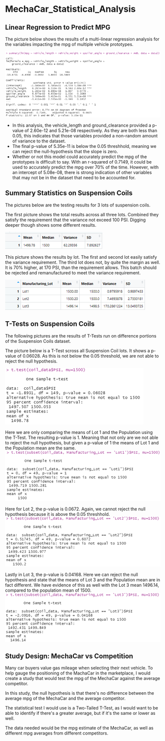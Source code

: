 # MechaCar_Statistical_Analysis

## Linear Regression to Predict MPG

The picture below shows the results of a multi-linear regression analysis for the variables impacting the mpg of multiple vehicle prototypes.

![Multiple-Linear Regression Result](https://raw.githubusercontent.com/jdwrhodes/MechaCar_Statistical_Analysis/main/resources/mpg_multilinear_regression.png 'Multiple-Linear Regression Result')

- In this analysis, the vehicle_length and ground_clearance provided a p-value of 2.60e-12 and 5.21e-08 respectively. As they are both less than 0.05, this indicates that those variables provided a non-random amount of variance to the dataset. 
- The final p-value of 5.35e-11 is below the 0.05 threshhold, meaning we can reject the null-hypothesis that the slope is zero.
- Whether or not this model could accurately predict the mpg of the prototypes is difficult to say. With an r-squared of 0.7149, it could be used to accurately predict the mpg over 70% of the time. However, with an intercept of 5.08e-08, there is strong indication of other variables that may not be in the dataset that need to be accounted for.

## Summary Statistics on Suspension Coils

The pictures below are the testing results for 3 lots of suspension coils. 

The first picture shows the total results across all three lots. Combined they satisfy the requirement that the variance not exceed 100 PSI. Digging deeper though shows some different results.

![Total Summary](https://raw.githubusercontent.com/jdwrhodes/MechaCar_Statistical_Analysis/main/resources/total_summary.png 'Total Summary')

This picture shows the results by lot. The first and second lot easily satisfy the variance requirement. The third lot does not, by quite the margin as well. It is 70% higher, at 170 PSI, than the requirement allows. This batch should be rejected and remanufactured to meet the variance requirement.

![Lot Summary](https://raw.githubusercontent.com/jdwrhodes/MechaCar_Statistical_Analysis/main/resources/lot_summary.png 'Lot Summary')

## T-Tests on Suspension Coils

The following pictures are the results of T-Tests run on difference portions of the Suspension Coils dataset.

The picture below is a T-Test scross all Suspension Coil lots. It shows a p-value of 0.06028. As this is not below the 0.05 threshold, we are not able to reject the null hypothesis. 

![Summary T-Test](https://raw.githubusercontent.com/jdwrhodes/MechaCar_Statistical_Analysis/main/resources/summary_t_test.png 'Summary T-Test')

Here we are only comparing the means of Lot 1 and the Population using the T-Test. The resulting p-value is 1. Meaning that not only are we not able to reject the null hypothesis, but given a p-value of 1 the means of Lot 1 and the Population mean are the same.
![Lot 1 T-Test](https://raw.githubusercontent.com/jdwrhodes/MechaCar_Statistical_Analysis/main/resources/t_test_lot1.png 'Lot 1 T-Test')

Here for Lot 2, the p-value is 0.0672. Again, we cannot reject the null hypothesis because it is above the 0.05 threshhold. 
![Lot 2 T-Test](https://raw.githubusercontent.com/jdwrhodes/MechaCar_Statistical_Analysis/main/resources/t_test_lot2.png 'Lot 2 T-Test')

Lastly in Lot 3, the p-value is 0.04168. Here we can reject the null hypothesis and state that the means of Lot 3 and the Population mean are in fact different. We have evidence of this as well with the Lot 3 mean 1496.14, compared to the population mean of 1500.
![Lot 3 T-Test](https://raw.githubusercontent.com/jdwrhodes/MechaCar_Statistical_Analysis/main/resources/t_test_lot3.png 'Lot 3 T-Test')

## Study Design: MechaCar vs Competition

Many car buyers value gas mileage when selecting their next vehicle. To help gauge the positioning of the MachaCar in the marketplace, I would create a study that would test the mpg of the MechaCar against the average competitor.

In this study, the null hypothesis is that there's no difference between the average mpg of the MechaCar and the average competitor.

The statistical test I would use is a Two-Tailed T-Test, as I would want to be able to identify if there's a greater average, but if it's the same or lower as well.

The data needed would be the mpg estimate of the MechaCar, as well as different mpg averages from different competitors.


